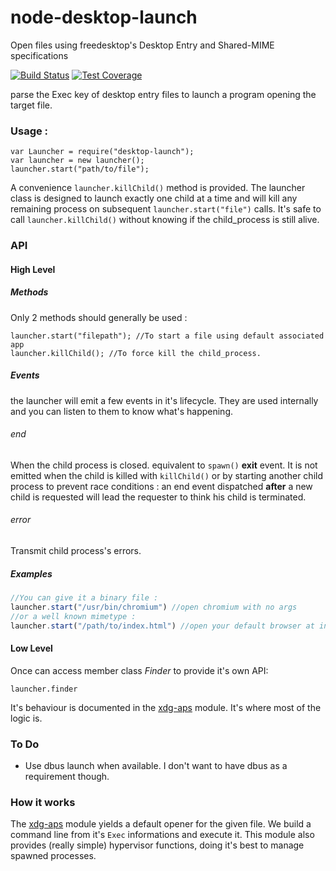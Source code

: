 # node-desktop-launch
Open files using freedesktop's Desktop Entry and Shared-MIME specifications

[![Build Status](https://travis-ci.org/Holusion/node-desktop-launch.svg?branch=master)](https://travis-ci.org/Holusion/node-desktop-launch)
[![Test Coverage](https://codeclimate.com/github/Holusion/node-desktop-launch/badges/coverage.svg)](https://codeclimate.com/github/Holusion/node-desktop-launch/coverage)

parse the Exec key of desktop entry files to launch a program opening the target file.

### Usage :

    var Launcher = require("desktop-launch");
    var launcher = new launcher();
    launcher.start("path/to/file");

A convenience ```launcher.killChild()``` method is provided. The launcher class is designed to launch exactly one child at a time and will kill any remaining process on subsequent ```launcher.start("file")``` calls.
It's safe to call ```launcher.killChild()``` without knowing if the child_process is still alive.

### API

#### High Level

##### Methods
Only 2 methods should generally be used :

    launcher.start("filepath"); //To start a file using default associated app
    launcher.killChild(); //To force kill the child_process.

##### Events
the launcher will emit a few events in it's lifecycle. They are used internally and you can listen to them to know what's happening.

###### end

When the child process is closed. equivalent to `spawn()` **exit** event. It is not emitted when the child is killed with `killChild()` or by starting another child process to prevent race conditions : an end event dispatched **after** a new child is requested will lead the requester to think his child is terminated.

###### error

Transmit child process's errors.

##### Examples

```javascript
//You can give it a binary file :
launcher.start("/usr/bin/chromium") //open chromium with no args
//or a well known mimetype :
launcher.start("/path/to/index.html") //open your default browser at index.html
```

#### Low Level

Once can access member class *Finder* to provide it's own API:

    launcher.finder

It's behaviour is documented in the [xdg-aps](https://www.npmjs.com/package/xdg-apps) module. It's where most of the logic is.

### To Do

- Use dbus launch when available. I don't want to have dbus as a requirement though.

### How it works

The [xdg-aps](https://www.npmjs.com/package/xdg-apps) module yields a default opener for the given file. We build a command line from it's `Exec` informations and execute it. This module also provides (really simple) hypervisor functions, doing it's best to manage spawned processes.
